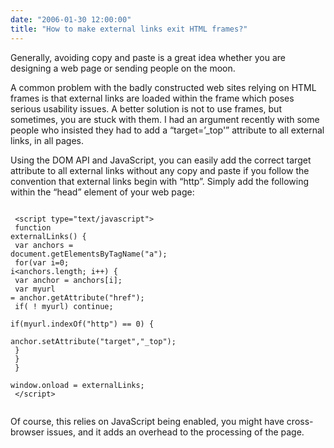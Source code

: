 ```yaml
---
date: "2006-01-30 12:00:00"
title: "How to make external links exit HTML frames?"
---
```




Generally, avoiding copy and paste is a great idea whether you are designing a web page or sending people on the moon.

A common problem with the badly constructed web sites relying on HTML frames is that external links are loaded within the frame which poses serious usability issues. A better solution is not to use frames, but sometimes, you are stuck with them. I had an argument recently with some people who insisted they had to add a &ldquo;target=&rsquo;_top'&rdquo; attribute to all external links, in all pages.

Using the DOM API and JavaScript, you can easily add the correct target attribute to all external links without any copy and paste if you follow the convention that external links begin with &ldquo;http&rdquo;. Simply add the following within the &ldquo;head&rdquo; element of your web page:

<code><br/>
&lt;script type="text/javascript"><br/>
function externalLinks() {<br/>
var anchors = document.getElementsByTagName("a");<br/>
for(var i=0; i&lt;anchors.length; i++) {<br/>
var anchor = anchors[i];<br/>
var myurl = anchor.getAttribute("href");<br/>
if( ! myurl) continue;<br/>
if(myurl.indexOf("http") == 0) {<br/>
anchor.setAttribute("target","_top");<br/>
}<br/>
}<br/>
}<br/>
window.onload = externalLinks;<br/>
&lt;/script><br/>
</code>

Of course, this relies on JavaScript being enabled, you might have cross-browser issues, and it adds an overhead to the processing of the page.

